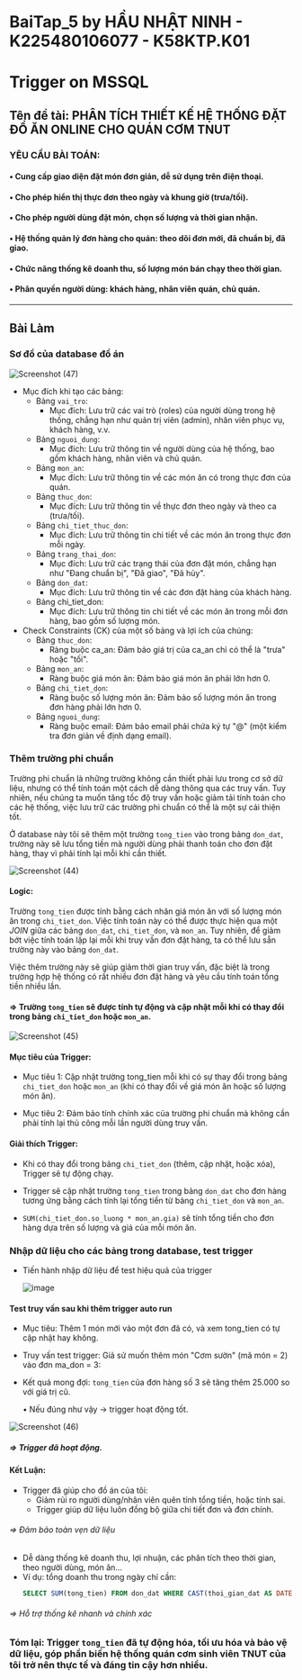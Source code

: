 # BaiTap_5 by HẦU NHẬT NINH - K225480106077 - K58KTP.K01
# Trigger on MSSQL
## Tên đề tài: PHÂN TÍCH THIẾT KẾ HỆ THỐNG ĐẶT ĐỒ ĂN ONLINE CHO QUÁN CƠM TNUT
### YÊU CẦU BÀI TOÁN:
#### •	Cung cấp giao diện đặt món đơn giản, dễ sử dụng trên điện thoại.
#### •	Cho phép hiển thị thực đơn theo ngày và khung giờ (trưa/tối).
#### •	Cho phép người dùng đặt món, chọn số lượng và thời gian nhận.
#### •	Hệ thống quản lý đơn hàng cho quán: theo dõi đơn mới, đã chuẩn bị, đã giao.
#### •	Chức năng thống kê doanh thu, số lượng món bán chạy theo thời gian.
#### •	Phân quyền người dùng: khách hàng, nhân viên quán, chủ quán.
---
## Bài Làm
### Sơ đồ của database đồ án

   ![Screenshot (47)](https://github.com/user-attachments/assets/e5317a90-445a-4136-b04e-633ad745ba6d)

- Mục đích khi tạo các bảng:
   - Bảng ```vai_tro```:
     - Mục đích: Lưu trữ các vai trò (roles) của người dùng trong hệ thống, chẳng hạn như quản trị viên (admin), nhân viên phục vụ, khách hàng, v.v.
   - Bảng ```nguoi_dung```:
     - Mục đích: Lưu trữ thông tin về người dùng của hệ thống, bao gồm khách hàng, nhân viên và chủ quán.
   - Bảng ```mon_an```:        
     - Mục đích: Lưu trữ thông tin về các món ăn có trong thực đơn của quán.
   - Bảng ```thuc_don```:
     - Mục đích: Lưu trữ thông tin về thực đơn theo ngày và theo ca (trưa/tối).
   - Bảng ```chi_tiet_thuc_don```:
     - Mục đích: Lưu trữ thông tin chi tiết về các món ăn trong thực đơn mỗi ngày.    
   - Bảng ```trang_thai_don```:
     - Mục đích: Lưu trữ các trạng thái của đơn đặt món, chẳng hạn như "Đang chuẩn bị", "Đã giao", "Đã hủy".
   - Bảng ```don_dat```:
     - Mục đích: Lưu trữ thông tin về các đơn đặt hàng của khách hàng.
   - Bảng chi_tiet_don:
     - Mục đích: Lưu trữ thông tin chi tiết về các món ăn trong mỗi đơn hàng, bao gồm số lượng món.    
 - Check Constraints (CK) của một số bảng và lợi ích của chúng:
   - Bảng ```thuc_don```:
     - Ràng buộc ca_an: Đảm bảo giá trị của ca_an chỉ có thể là "trưa" hoặc "tối".
   - Bảng ```mon_an```:
	  - Ràng buộc giá món ăn: Đảm bảo giá món ăn phải lớn hơn 0.
   - Bảng ```chi_tiet_don```:
     - Ràng buộc số lượng món ăn: Đảm bảo số lượng món ăn trong đơn hàng phải lớn hơn 0.
   - Bảng ```nguoi_dung```:
     - Ràng buộc email: Đảm bảo email phải chứa ký tự "@" (một kiểm tra đơn giản về định dạng email).
### Thêm trường phi chuẩn

  Trường phi chuẩn là những trường không cần thiết phải lưu trong cơ sở dữ liệu, nhưng có thể tính toán một cách dễ dàng thông qua các truy vấn. Tuy nhiên, nếu chúng ta muốn tăng tốc độ truy vấn hoặc giảm tải tính toán cho các hệ thống, việc lưu trữ các trường phi chuẩn có thể là một sự cải thiện tốt.
  
  Ở database này tôi sẽ thêm một trường ```tong_tien``` vào trong bảng ```don_dat```, trường này sẽ lưu tổng tiền mà người dùng phải thanh toán cho đơn đặt hàng, thay vì phải tính lại mỗi khi cần thiết.

  ![Screenshot (44)](https://github.com/user-attachments/assets/4bf901e6-4d25-407b-bfcd-becb304665c8)

  #### Logic:

  Trường ```tong_tien``` được tính bằng cách nhân giá món ăn với số lượng món ăn trong ```chi_tiet_don```. Việc tính toán này có thể được thực hiện qua một *JOIN* giữa các bảng ```don_dat```, ```chi_tiet_don```, và ```mon_an```. Tuy nhiên, để giảm bớt việc tính toán lặp lại mỗi khi truy vấn đơn đặt hàng, ta có thể lưu sẵn trường này vào bảng ```don_dat```.

  Việc thêm trường này sẽ giúp giảm thời gian truy vấn, đặc biệt là trong trường hợp hệ thống có rất nhiều đơn đặt hàng và yêu cầu tính toán tổng tiền nhiều lần. 

  #### => Trường ```tong_tien``` sẽ được tính tự động và cập nhật mỗi khi có thay đổi trong bảng ```chi_tiet_don``` hoặc ```mon_an```.

  ![Screenshot (45)](https://github.com/user-attachments/assets/b762b903-d117-4b72-8255-e95f811fa22a)

  #### Mục tiêu của Trigger:

   - Mục tiêu 1: Cập nhật trường tong_tien mỗi khi có sự thay đổi trong bảng ```chi_tiet_don``` hoặc ```mon_an``` (khi có thay đổi về giá món ăn hoặc số lượng món ăn).

   - Mục tiêu 2: Đảm bảo tính chính xác của trường phi chuẩn mà không cần phải tính lại thủ công mỗi lần người dùng truy vấn.
     
  #### Giải thích Trigger:

   - Khi có thay đổi trong bảng ```chi_tiet_don``` (thêm, cập nhật, hoặc xóa), Trigger sẽ tự động chạy.

   - Trigger sẽ cập nhật trường ```tong_tien``` trong bảng ```don_dat``` cho đơn hàng tương ứng bằng cách tính lại tổng tiền từ bảng ```chi_tiet_don``` và ```mon_an```.

   - ``` SUM(chi_tiet_don.so_luong * mon_an.gia) ``` sẽ tính tổng tiền cho đơn hàng dựa trên số lượng và giá của mỗi món ăn.


### Nhập dữ liệu cho các bảng trong database, test trigger
- Tiến hành nhập dữ liệu để test hiệu quả của trigger
  
  ![image](https://github.com/user-attachments/assets/7e2bec02-8c49-4fd2-9a1e-38388311a1d8)


#### Test truy vấn sau khi thêm trigger auto run
- Mục tiêu: Thêm 1 món mới vào một đơn đã có, và xem tong_tien có tự cập nhật hay không.
- Truy vấn test trigger: Giả sử muốn thêm món "Cơm sườn" (mã món = 2) vào đơn ma_don = 3:
- Kết quả mong đợi:
   ```tong_tien``` của đơn hàng số 3 sẽ tăng thêm 25.000 so với giá trị cũ.
  
  • Nếu đúng như vậy → trigger hoạt động tốt.
   
![Screenshot (46)](https://github.com/user-attachments/assets/35ed2785-6b32-4af8-af0a-f22cb6dda7f3)

##### => Trigger đã hoạt động.

#### Kết Luận:
- Trigger đã giúp cho đồ án của tôi:
  - Giảm rủi ro người dùng/nhân viên quên tính tổng tiền, hoặc tính sai.
  - Trigger giúp dữ liệu luôn đồng bộ giữa chi tiết đơn và đơn chính.
###### => Đảm bảo toàn vẹn dữ liệu 

- Dễ dàng thống kê doanh thu, lợi nhuận, các phân tích theo thời gian, theo người dùng, món ăn...
- Ví dụ: tổng doanh thu trong ngày chỉ cần:
   ```sql
   SELECT SUM(tong_tien) FROM don_dat WHERE CAST(thoi_gian_dat AS DATE) = 'yy-mm-dd';
   
###### => Hỗ trợ thống kê nhanh và chính xác 
  
### Tóm lại: Trigger ```tong_tien``` đã tự động hóa, tối ưu hóa và bảo vệ dữ liệu, góp phần biến hệ thống quán cơm sinh viên TNUT của tôi trở nên thực tế và đáng tin cậy hơn nhiều.



